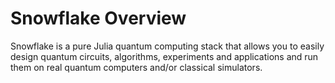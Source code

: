 # Snowflake Overview
Snowflake is a pure Julia quantum computing stack that allows you to easily design quantum circuits, algorithms, experiments and applications and run them on real quantum computers and/or classical simulators. 
